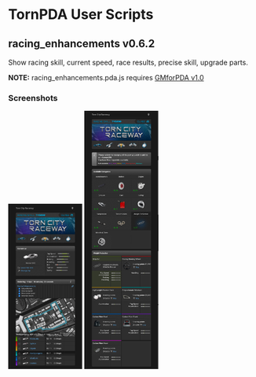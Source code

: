 <h1>TornPDA User Scripts</h1>

<h2>racing_enhancements v0.6.2</h2>
<p>Show racing skill, current speed, race results, precise skill, upgrade parts.</p>
<p><b>NOTE:</b> racing_enhancements.pda.js requires <a target="_blank" href="https://github.com/Manuito83/torn-pda/raw/master/userscripts/GMforPDA.user.js">GMforPDA v1.0</a></p>


<h3>Screenshots</h3>
<div valign="top">
  <picture>
    <img alt="options" src=".github/images/options.png" width="30%" />
  </picture>
  <picture>
    <img alt="parts" src=".github/images/parts.png" width="30%" />
  </picture>
</div>



